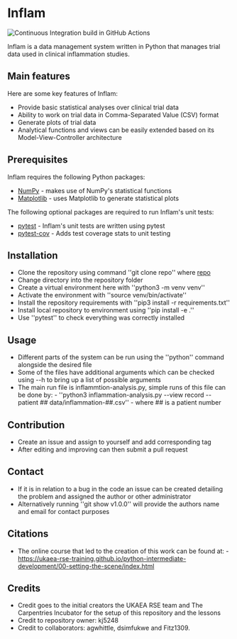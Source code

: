 # Inflam

![Continuous Integration build in GitHub Actions](https://github.com/kj5248/python-intermediate-inflammation/workflows/CI/badge.svg?branch=main)

Inflam is a data management system written in Python that manages trial data used in clinical inflammation studies.

## Main features

Here are some key features of Inflam:

- Provide basic statistical analyses over clinical trial data
- Ability to work on trial data in Comma-Separated Value (CSV) format
- Generate plots of trial data
- Analytical functions and views can be easily extended based on its Model-View-Controller architecture

## Prerequisites

Inflam requires the following Python packages:

- [NumPy](https://www.numpy.org/) - makes use of NumPy's statistical functions
- [Matplotlib](https://matplotlib.org/stable/index.html) - uses Matplotlib to generate statistical plots

The following optional packages are required to run Inflam's unit tests:

- [pytest](https://docs.pytest.org/en/stable/) - Inflam's unit tests are written using pytest
- [pytest-cov](https://pypi.org/project/pytest-cov/) - Adds test coverage stats to unit testing

## Installation

- Clone the repository using command ''git clone repo'' where [repo](https://github.com/kj5248/python-intermediate-inflammation)
- Change directory into the repository folder
- Create a virtual environment here with ''python3 -m venv venv''
- Activate the environment with ''source venv/bin/activate''
- Install the repository requirements with ''pip3 install -r requirements.txt''
- Install local repository to environment using ''pip install -e .''
- Use ''pytest'' to check everything was correctly installed

## Usage

- Different parts of the system can be run using the ''python'' command alongside the desired file
- Some of the files have additional arguments which can be checked using --h to bring up a list of possible arguments
- The main run file is inflammtion-analysis.py, simple runs of this file can be done by:
        - ''python3 inflammation-analysis.py --view record --patient ## data/inflammation-##.csv''
        - where ## is a patient number

## Contribution

- Create an issue and assign to yourself and add corresponding tag
- After editing and improving can then submit a pull request

## Contact

- If it is in relation to a bug in the code an issue can be created detailing the problem and assigned the author or other administrator
- Alternatively running ''git show v1.0.0'' will provide the authors name and email for contact purposes

## Citations

- The online course that led to the creation of this work can be found at:
        - https://ukaea-rse-training.github.io/python-intermediate-development/00-setting-the-scene/index.html

## Credits

- Credit goes to the initial creators the UKAEA RSE team and The Carpentries Incubator for the setup of this repository and the lessons
- Credit to repository owner: kj5248
- Credit to collaborators: agwhittle, dsimfukwe and Fitz1309.